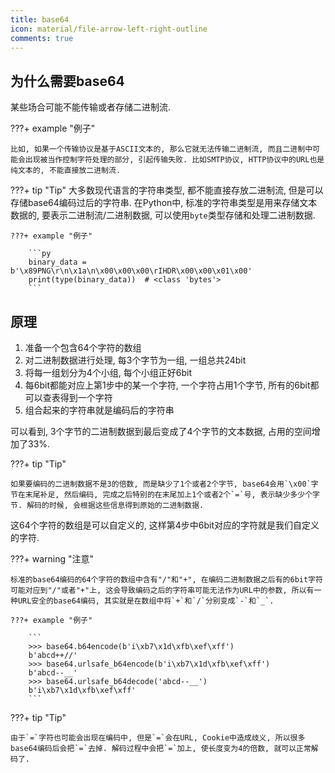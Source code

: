```yaml
---
title: base64
icon: material/file-arrow-left-right-outline
comments: true
---
```


## 为什么需要base64

某些场合可能不能传输或者存储二进制流. 

???+ example "例子"

    比如, 如果一个传输协议是基于ASCII文本的, 那么它就无法传输二进制流, 而且二进制中可能会出现被当作控制字符处理的部分, 引起传输失败. 比如SMTP协议, HTTP协议中的URL也是纯文本的, 不能直接放二进制流.

???+ tip "Tip"
    大多数现代语言的字符串类型, 都不能直接存放二进制流, 但是可以存储base64编码过后的字符串. 在Python中, 标准的字符串类型是用来存储文本数据的, 要表示二进制流/二进制数据, 可以使用`byte`类型存储和处理二进制数据. 

    ???+ example "例子"

        ```py
        binary_data = b'\x89PNG\r\n\x1a\n\x00\x00\x00\rIHDR\x00\x00\x01\x00'
        print(type(binary_data))  # <class 'bytes'>
        ```

## 原理

1. 准备一个包含64个字符的数组
2. 对二进制数据进行处理, 每3个字节为一组, 一组总共24bit
3. 将每一组划分为4个小组, 每个小组正好6bit
4. 每6bit都能对应上第1步中的某一个字符, 一个字符占用1个字节, 所有的6bit都可以查表得到一个字符
6. 组合起来的字符串就是编码后的字符串

可以看到, 3个字节的二进制数据到最后变成了4个字节的文本数据, 占用的空间增加了33%.

???+ tip "Tip"

    如果要编码的二进制数据不是3的倍数, 而是缺少了1个或者2个字节, base64会用`\x00`字节在末尾补足, 然后编码, 完成之后特别的在末尾加上1个或者2个`=`号, 表示缺少多少个字节. 解码的时候, 会根据这些信息得到原始的二进制数据.

这64个字符的数组是可以自定义的, 这样第4步中6bit对应的字符就是我们自定义的字符.

???+ warning "注意"

    标准的base64编码的64个字符的数组中含有"/"和"+", 在编码二进制数据之后有的6bit字符可能对应到"/"或者"+"上, 这会导致编码之后的字符串可能无法作为URL中的参数, 所以有一种URL安全的base64编码, 其实就是在数组中将`+`和`/`分别变成`-`和`_`.

    ???+ example "例子"

        ```
        >>> base64.b64encode(b'i\xb7\x1d\xfb\xef\xff')
        b'abcd++//'
        >>> base64.urlsafe_b64encode(b'i\xb7\x1d\xfb\xef\xff')
        b'abcd--__'
        >>> base64.urlsafe_b64decode('abcd--__')
        b'i\xb7\x1d\xfb\xef\xff'
        ```

???+ tip "Tip"

    由于`=`字符也可能会出现在编码中, 但是`=`会在URL, Cookie中造成歧义, 所以很多base64编码后会把`=`去掉. 解码过程中会把`=`加上, 使长度变为4的倍数, 就可以正常解码了.

[^1]: 为什么要使用base64编码，有哪些情景需求？—知乎. (n.d.). Retrieved June 19, 2024, from https://www.zhihu.com/question/36306744
[^2]: Base64. (n.d.). Retrieved June 19, 2024, from https://www.liaoxuefeng.com/wiki/1016959663602400/1017684507717184